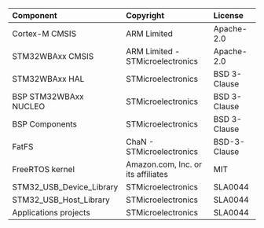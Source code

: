 | Component                  | Copyright                                             | License |
|:---------                  |:----------                                            |:----------|
| Cortex-M CMSIS             | ARM Limited                                           | Apache-2.0 |
| STM32WBAxx CMSIS            | ARM Limited - STMicroelectronics                     | Apache-2.0 |
| STM32WBAxx HAL              | STMicroelectronics                                   | BSD 3-Clause |
| BSP STM32WBAxx NUCLEO       | STMicroelectronics                                   | BSD 3-Clause |
| BSP Components             | STMicroelectronics                                    | BSD 3-Clause |
| FatFS                      | ChaN - STMicroelectronics                             | BSD-3-Clause |
| FreeRTOS kernel            | Amazon.com, Inc. or its affiliates                    | MIT |
| STM32_USB_Device_Library   | STMicroelectronics                                    | SLA0044  |
| STM32_USB_Host_Library     | STMicroelectronics                                    | SLA0044  |
| Applications projects      | STMicroelectronics                                    | SLA0044  |
